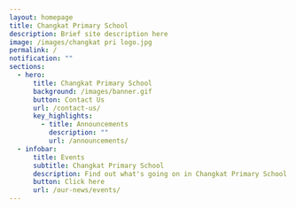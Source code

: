 ```yaml
---
layout: homepage
title: Changkat Primary School
description: Brief site description here
image: /images/changkat pri logo.jpg
permalink: /
notification: ""
sections:
  - hero:
      title: Changkat Primary School
      background: /images/banner.gif
      button: Contact Us
      url: /contact-us/
      key_highlights:
        - title: Announcements
          description: ""
          url: /announcements/
  - infobar:
      title: Events
      subtitle: Changkat Primary School
      description: Find out what's going on in Changkat Primary School!
      button: Click here
      url: /our-news/events/
---
```

